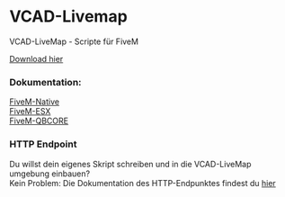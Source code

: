 # VCAD-Livemap
VCAD-LiveMap - Scripte für FiveM

[Download hier](download)  


### Dokumentation:

[FiveM-Native](livemap/standalone)  
[FiveM-ESX](livemap/esx)  
[FiveM-QBCORE](livemap/qbcore)  

### HTTP Endpoint
Du willst dein eigenes Skript schreiben und in die VCAD-LiveMap umgebung einbauen?  
Kein Problem: Die Dokumentation des HTTP-Endpunktes findest du [hier](endpoint/endpoint)